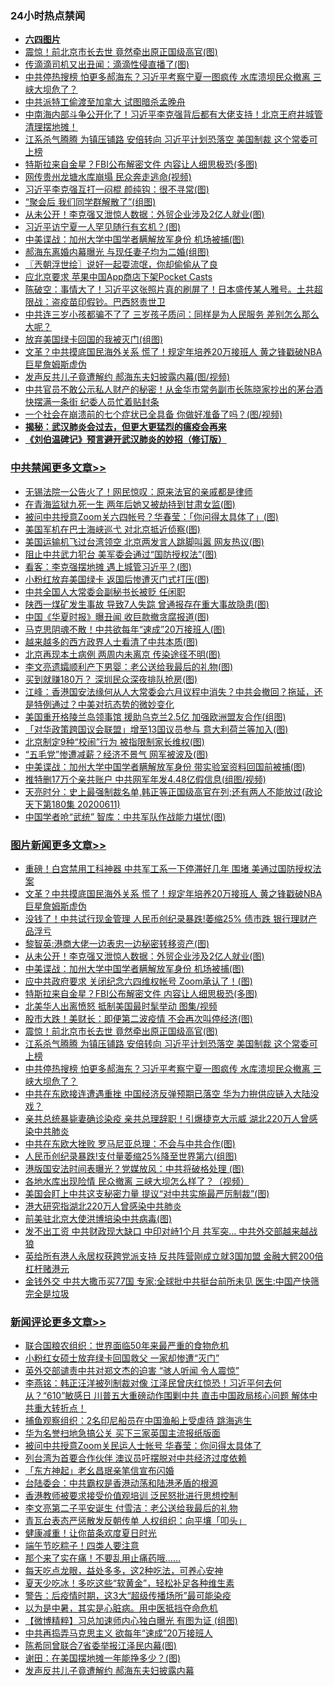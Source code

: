 <div class="catlist">
<h3>24小时热点禁闻</h3>
<ul>
<li><b><a href="64photo" target="_blank">六四图片</a></b></li>
<li><a href="https://github.com/fqnews/bnews/blob/master/topimagenews/20200611/1343360.md">震惊！前北京市长去世 竟然牵出原正国级高官(图)</a></li>
<li><a href="https://github.com/fqnews/bnews/blob/master/cbnews/20200612/1343617.md">传滴滴司机又出丑闻：滴滴性侵直播了(图)</a></li>
<li><a href="https://github.com/fqnews/bnews/blob/master/topimagenews/20200611/1343316.md">中共停热搜榜 怕更多郝海东？习近平考察宁夏一图疯传 水库溃坝民众撤离 三峡大坝危了？</a></li>
<li><a href="https://github.com/fqnews/bnews/blob/master/worldnews/20200612/1343481.md">中共派特工偷渡至加拿大 试图暗杀孟晚舟</a></li>
<li><a href="https://github.com/fqnews/bnews/blob/master/comments/20200612/1343528.md">中南海内部斗争公开化了！习近平李克强背后都有大佬支持！北京王府井城管清理摆地摊！</a></li>
<li><a href="https://github.com/fqnews/bnews/blob/master/topimagenews/20200611/1343335.md">江系杀气腾腾 为镇压铺路 安倍转向 习近平计划恐落空 美国制裁 这个常委可上榜</a></li>
<li><a href="https://github.com/fqnews/bnews/blob/master/topimagenews/20200612/1343508.md">特斯拉来自金星？FBI公布解密文件 内容让人细思极恐(多图)</a></li>
<li><a href="https://github.com/fqnews/bnews/blob/master/cbnews/20200612/1343475.md">网传贵州龙塘水库崩塌 民众奔走逃命(视频)</a></li>
<li><a href="https://github.com/fqnews/bnews/blob/master/cbnews/20200612/1343542.md">习近平李克强互打一闷棍 颜纯钩：很不寻常(图)</a></li>
<li><a href="https://github.com/fqnews/bnews/blob/master/funmedia/20200612/1343388.md">“聚会后 我们同学群解散了”(组图)</a></li>
<li><a href="https://github.com/fqnews/bnews/blob/master/topimagenews/20200612/1343722.md">从未公开！李克强又泄惊人数据：外贸企业涉及2亿人就业(图)</a></li>
<li><a href="https://github.com/fqnews/bnews/blob/master/cbnews/20200612/1343618.md">习近平访宁夏一人罕见随行有玄机？(图)</a></li>
<li><a href="https://github.com/fqnews/bnews/blob/master/topimagenews/20200612/1343673.md">中美谍战：加州大学中国学者瞒解放军身份 机场被捕(图)</a></li>
<li><a href="https://github.com/fqnews/bnews/blob/master/yule/20200612/1343381.md">郝海东离婚内幕曝光 与现任妻子均为二婚(组图)</a></li>
<li><a href="https://github.com/fqnews/bnews/blob/master/ssgc/20200612/1343441.md">〖兲朝浮世绘〗说好一起耍流氓，你却偷偷从了良</a></li>
<li><a href="https://github.com/fqnews/bnews/blob/master/cnnews/20200612/1343393.md">应北京要求 苹果中国App商店下架Pocket Casts</a></li>
<li><a href="https://github.com/fqnews/bnews/blob/master/cbnews/20200612/1343604.md">陈破空：事情大了！习近平这张照片真的刷屏了！日本盛传某人雅号。土共超限战：盗疫苗印假钞。巴西怒责世卫 </a></li>
<li><a href="https://github.com/fqnews/bnews/blob/master/comments/20200612/1343523.md">中共连三岁小孩都骗不了了 三岁孩子质问：同样是为人民服务 差别怎么那么大呢？</a></li>
<li><a href="https://github.com/fqnews/bnews/blob/master/comments/20200612/1343401.md">放弃美国绿卡回国的我被灭门(组图)</a></li>
<li><a href="https://github.com/fqnews/bnews/blob/master/topimagenews/20200612/1343768.md">文革？中共摸底国民海外关系 慌了！规定年培养20万接班人 黄之锋戳破NBA巨星詹姆斯虚伪</a></li>
<li><a href="https://github.com/fqnews/bnews/blob/master/cnnews/20200612/1343601.md">发声反共儿子竟遭解约 郝海东夫妇披露内幕(图/视频)</a></li>
<li><a href="https://github.com/fqnews/bnews/blob/master/comments/20200612/1343521.md">中共官员不敢公示私人财产的秘密！从金华市常务副市长陈晓家抄出的茅台酒 快摆满一条街 纪委人员忙着贴封条</a></li>
<li><a href="https://github.com/fqnews/bnews/blob/master/cbnews/20200612/1343609.md">一个社会在崩溃前的七个症状已全具备 你做好准备了吗？(图/视频)</a></li>
<li><b><a href="https://github.com/fqnews/bnews/blob/master/comments/20200211/1275071.md" target="_blank">揭秘：武汉肺炎会过去，但更大更猛烈的瘟疫会再来</a></b></li>
<li><b><a href="https://github.com/fqnews/bnews/blob/master/comments/20200207/1272816.md" target="_blank">《刘伯温碑记》预言避开武汉肺炎的妙招（修订版）</a></b></li>
</ul>
</div>

<div class="catlist">
<h3><a href="https://github.com/fqnews/bnews/blob/master/cbnews/" target="_blank">中共禁闻</a><span><a href="https://github.com/fqnews/bnews/blob/master/cbnews/" target="_blank" rel="nofollow">更多文章>></a></span></h3>
<ul>
<li><a href="https://github.com/fqnews/bnews/blob/master/cbnews/20200612/1343792.md" target="_blank">无锡法院一公告火了！网民惊叹：原来法官的亲戚都是律师</a></li>
<li><a href="https://github.com/fqnews/bnews/blob/master/cbnews/20200612/1343784.md" target="_blank">在青海监狱九死一生 两年后她又被劫持到甘肃女监(图)</a></li>
<li><a href="https://github.com/fqnews/bnews/blob/master/cbnews/20200612/1343781.md" target="_blank">被问中共授意Zoom关六四帐号？华春莹：「你问得太具体了」(图)</a></li>
<li><a href="https://github.com/fqnews/bnews/blob/master/cbnews/20200612/1343775.md" target="_blank">美国军机在巴士海峡巡弋 对北京抵近侦察(图)</a></li>
<li><a href="https://github.com/fqnews/bnews/blob/master/cbnews/20200612/1343770.md" target="_blank">美国运输机飞过台湾领空 北京两发言人跳脚叫嚣 网友热议(图)</a></li>
<li><a href="https://github.com/fqnews/bnews/blob/master/cbnews/20200612/1343769.md" target="_blank">阻止中共武力犯台 美军委会通过“国防授权法”(图)</a></li>
<li><a href="https://github.com/fqnews/bnews/blob/master/cbnews/20200612/1343766.md" target="_blank">看客：李克强摆地摊 遇上城管习近平？(图)</a></li>
<li><a href="https://github.com/fqnews/bnews/blob/master/cbnews/20200612/1343765.md" target="_blank">小粉红放弃美国绿卡 返国后惨遭灭门式打压(图)</a></li>
<li><a href="https://github.com/fqnews/bnews/blob/master/cbnews/20200612/1343756.md" target="_blank">中共全国人大常委会副秘书长被贬 任闲职</a></li>
<li><a href="https://github.com/fqnews/bnews/blob/master/cbnews/20200612/1343755.md" target="_blank">陕西一煤矿发生事故 导致7人失踪 曾通报存在重大事故隐患(图)</a></li>
<li><a href="https://github.com/fqnews/bnews/blob/master/cbnews/20200612/1343745.md" target="_blank">中国《华夏时报》曝丑闻 收巨款撤贪腐报道(图)</a></li>
<li><a href="https://github.com/fqnews/bnews/blob/master/cbnews/20200612/1343727.md" target="_blank">马克思阴魂不散！中共欲每年“速成”20万接班人(图)</a></li>
<li><a href="https://github.com/fqnews/bnews/blob/master/cbnews/20200612/1343715.md" target="_blank">越来越多的西方政界人士看清了中共本质(图)</a></li>
<li><a href="https://github.com/fqnews/bnews/blob/master/cbnews/20200612/1343714.md" target="_blank">北京再现本土病例 两周内未离京 传染途径不明(图)</a></li>
<li><a href="https://github.com/fqnews/bnews/blob/master/cbnews/20200612/1343706.md" target="_blank">李文亮遗孀顺利产下男婴：老公送给我最后的礼物(图)</a></li>
<li><a href="https://github.com/fqnews/bnews/blob/master/cbnews/20200612/1343705.md" target="_blank">买到就赚180万？ 深圳民众深夜排队抢房(图)</a></li>
<li><a href="https://github.com/fqnews/bnews/blob/master/cbnews/20200612/1343704.md" target="_blank">江峰：香港国安法缘何从人大常委会六月议程中消失？中共会撤回？拖延，还是特例通过？中美对抗态势的微妙变化</a></li>
<li><a href="https://github.com/fqnews/bnews/blob/master/cbnews/20200612/1343693.md" target="_blank">美国重开格陵兰岛领事馆 援助乌克兰2.5亿 加强欧洲盟友合作(组图)</a></li>
<li><a href="https://github.com/fqnews/bnews/blob/master/cbnews/20200612/1343676.md" target="_blank">「对华政策跨国议会联盟」增至13国议员参与 意大利荷兰等加入(图)</a></li>
<li><a href="https://github.com/fqnews/bnews/blob/master/cbnews/20200612/1343675.md" target="_blank">北京制定9种“校闹”行为 被指限制家长维权(图)</a></li>
<li><a href="https://github.com/fqnews/bnews/blob/master/cbnews/20200612/1343674.md" target="_blank">“五毛党”惨遭减薪？经济不景气 网军被波及(图)</a></li>
<li><a href="https://github.com/fqnews/bnews/blob/master/cbnews/20200612/1343653.md" target="_blank">中美谍战：加州大学中国学者瞒解放军身份 带实验室资料回国前被捕(图)</a></li>
<li><a href="https://github.com/fqnews/bnews/blob/master/cbnews/20200612/1343646.md" target="_blank">推特删17万个亲共账户 中共网军年发4.48亿假信息(组图/视频)</a></li>
<li><a href="https://github.com/fqnews/bnews/blob/master/cbnews/20200612/1343645.md" target="_blank">天亮时分：史上最强制裁名单,韩正等正国级高官在列;还有两人不能放过(政论天下第180集 20200611)</a></li>
<li><a href="https://github.com/fqnews/bnews/blob/master/cbnews/20200612/1343636.md" target="_blank">中国学者呛“武统” 智库：中共军队作战能力堪忧(图)</a></li>

</ul>
</div>
<div class="catlist">
<h3><a href="https://github.com/fqnews/bnews/blob/master/topimagenews/" target="_blank">图片新闻</a><span><a href="https://github.com/fqnews/bnews/blob/master/topimagenews/" target="_blank" rel="nofollow">更多文章>></a></span></h3>
<ul>
<li><a href="https://github.com/fqnews/bnews/blob/master/topimagenews/20200612/1343812.md" target="_blank">重磅！白宫禁用工科神器 中共军工系一下停滞好几年 围堵 美通过国防授权法案</a></li>
<li><a href="https://github.com/fqnews/bnews/blob/master/topimagenews/20200612/1343768.md" target="_blank">文革？中共摸底国民海外关系 慌了！规定年培养20万接班人 黄之锋戳破NBA巨星詹姆斯虚伪</a></li>
<li><a href="https://github.com/fqnews/bnews/blob/master/topimagenews/20200612/1343744.md" target="_blank">没钱了！中共试行现金管理 人民币创纪录暴跌!萎缩25% 债市跌 银行理财产品浮亏</a></li>
<li><a href="https://github.com/fqnews/bnews/blob/master/topimagenews/20200612/1343740.md" target="_blank">黎智英:港商大佬一边表忠一边秘密转移资产(图)</a></li>
<li><a href="https://github.com/fqnews/bnews/blob/master/topimagenews/20200612/1343722.md" target="_blank">从未公开！李克强又泄惊人数据：外贸企业涉及2亿人就业(图)</a></li>
<li><a href="https://github.com/fqnews/bnews/blob/master/topimagenews/20200612/1343673.md" target="_blank">中美谍战：加州大学中国学者瞒解放军身份 机场被捕(图)</a></li>
<li><a href="https://github.com/fqnews/bnews/blob/master/topimagenews/20200612/1343605.md" target="_blank">应中共政府要求 关闭纪念六四维权帐号 Zoom承认了！(图)</a></li>
<li><a href="https://github.com/fqnews/bnews/blob/master/topimagenews/20200612/1343508.md" target="_blank">特斯拉来自金星？FBI公布解密文件 内容让人细思极恐(多图)</a></li>
<li><a href="https://github.com/fqnews/bnews/blob/master/topimagenews/20200612/1343474.md" target="_blank">北美华人出离愤怒 抵制美国最时髦举动 图集/视频</a></li>
<li><a href="https://github.com/fqnews/bnews/blob/master/topimagenews/20200612/1343455.md" target="_blank">股市大跌！美财长：即便第二波疫情 不会再次叫停经济(图)</a></li>
<li><a href="https://github.com/fqnews/bnews/blob/master/topimagenews/20200611/1343360.md" target="_blank">震惊！前北京市长去世 竟然牵出原正国级高官(图)</a></li>
<li><a href="https://github.com/fqnews/bnews/blob/master/topimagenews/20200611/1343335.md" target="_blank">江系杀气腾腾 为镇压铺路 安倍转向 习近平计划恐落空 美国制裁 这个常委可上榜</a></li>
<li><a href="https://github.com/fqnews/bnews/blob/master/topimagenews/20200611/1343316.md" target="_blank">中共停热搜榜 怕更多郝海东？习近平考察宁夏一图疯传 水库溃坝民众撤离 三峡大坝危了？</a></li>
<li><a href="https://github.com/fqnews/bnews/blob/master/topimagenews/20200611/1343206.md" target="_blank">中共在东欧接连遭遇重挫 中国经济反弹预期已落空 华为力拚供应链入大陆没戏？</a></li>
<li><a href="https://github.com/fqnews/bnews/blob/master/topimagenews/20200611/1343192.md" target="_blank">亲共总统暴毙妻确诊染疫 亲共总理辞职！引爆捷克大示威 湖北220万人曾感染中共肺炎</a></li>
<li><a href="https://github.com/fqnews/bnews/blob/master/topimagenews/20200611/1343119.md" target="_blank">中共在东欧大挫败 罗马尼亚总理：不会与中共合作(图)</a></li>
<li><a href="https://github.com/fqnews/bnews/blob/master/topimagenews/20200611/1343089.md" target="_blank">人民币创纪录暴跌!支付量萎缩25%降至世界第六(组图)</a></li>
<li><a href="https://github.com/fqnews/bnews/blob/master/topimagenews/20200611/1343056.md" target="_blank">港版国安法时间表曝光？党媒放风：中共将破格处理 (图)</a></li>
<li><a href="https://github.com/fqnews/bnews/blob/master/topimagenews/20200611/1343035.md" target="_blank">各地水库出现险情 民众撤离 三峡大坝怎么样了？（视频）</a></li>
<li><a href="https://github.com/fqnews/bnews/blob/master/topimagenews/20200611/1343025.md" target="_blank">美国会盯上中共这支秘密力量 提议“对中共实施最严厉制裁”(图)</a></li>
<li><a href="https://github.com/fqnews/bnews/blob/master/topimagenews/20200611/1342937.md" target="_blank">港大研究指湖北220万人曾感染中共肺炎</a></li>
<li><a href="https://github.com/fqnews/bnews/blob/master/topimagenews/20200611/1342932.md" target="_blank">前美驻北京大使洪博培染中共病毒(图)</a></li>
<li><a href="https://github.com/fqnews/bnews/blob/master/topimagenews/20200610/1342773.md" target="_blank">发不出工资 中共财政现大缺口 中印对峙1个月 共军突&#8230; 中共外交部越来越战狼</a></li>
<li><a href="https://github.com/fqnews/bnews/blob/master/topimagenews/20200610/1342770.md" target="_blank">英给所有港人永居权获跨党派支持 反共阵营刚成立就3国加盟 金融大鳄200倍杠杆赌港元</a></li>
<li><a href="https://github.com/fqnews/bnews/blob/master/topimagenews/20200610/1342745.md" target="_blank">金钱外交 中共大撒币买77国 专家:全球批中共挺台前所未见 医生:中国产快筛完全是垃圾</a></li>

</ul>
</div>
<div class="catlist">
<h3><a href="https://github.com/fqnews/bnews/blob/master/comments/" target="_blank">新闻评论</a><span><a href="https://github.com/fqnews/bnews/blob/master/comments/" target="_blank" rel="nofollow">更多文章>></a></span></h3>
<ul>
<li><a href="https://github.com/fqnews/bnews/blob/master/comments/20200612/1343814.md" target="_blank">联合国粮农组织：世界面临50年来最严重的食物危机</a></li>
<li><a href="https://github.com/fqnews/bnews/blob/master/comments/20200612/1343808.md" target="_blank">小粉红女硕士放弃绿卡回国救父 一家却惨遭“灭门”</a></li>
<li><a href="https://github.com/fqnews/bnews/blob/master/comments/20200612/1343807.md" target="_blank">英外交部谴责中共对郑文杰的迫害  “骇人听闻 令人震惊”</a></li>
<li><a href="https://github.com/fqnews/bnews/blob/master/comments/20200612/1343791.md" target="_blank">李燕铭：韩正汪洋被列制裁对像 江泽民曾庆红惊恐！习近平何去何从？“610”敏感日 川普五大重磅动作围剿中共 直击中国政局核心问题 解体中共重大转折点！</a></li>
<li><a href="https://github.com/fqnews/bnews/blob/master/comments/20200612/1343787.md" target="_blank">捕鱼观察组织：2名印尼船员在中国渔船上受虐待 跳海逃生</a></li>
<li><a href="https://github.com/fqnews/bnews/blob/master/comments/20200612/1343782.md" target="_blank">华为名誉扫地急搞公关 买下三家英国主流报纸版面</a></li>
<li><a href="https://github.com/fqnews/bnews/blob/master/comments/20200612/1343777.md" target="_blank">被问中共授意Zoom关民运人士帐号 华春莹：你问得太具体了</a></li>
<li><a href="https://github.com/fqnews/bnews/blob/master/comments/20200612/1343773.md" target="_blank">列台湾为首要合作伙伴 澳议员吁摆脱对中共经济过度依赖</a></li>
<li><a href="https://github.com/fqnews/bnews/blob/master/comments/20200612/1343767.md" target="_blank">「东方神起」老幺昌珉亲笔信宣布闪婚</a></li>
<li><a href="https://github.com/fqnews/bnews/blob/master/comments/20200612/1343753.md" target="_blank">台陆委会：中共霸权是香港动荡和陆港矛盾的根源</a></li>
<li><a href="https://github.com/fqnews/bnews/blob/master/comments/20200612/1343743.md" target="_blank">香港教师被要求接受价值观培训 泛民怒批进行思想控制</a></li>
<li><a href="https://github.com/fqnews/bnews/blob/master/comments/20200612/1343729.md" target="_blank">李文亮第二子平安诞生 付雪洁：老公送给我最后的礼物</a></li>
<li><a href="https://github.com/fqnews/bnews/blob/master/comments/20200612/1343707.md" target="_blank">青瓦台表态严惩散发反朝传单 人权组织：向平壤「叩头」</a></li>
<li><a href="https://github.com/fqnews/bnews/blob/master/comments/20200612/1343702.md" target="_blank">健康减重！让你苗条欢度夏日时光</a></li>
<li><a href="https://github.com/fqnews/bnews/blob/master/comments/20200612/1343701.md" target="_blank">端午节吃粽子！四类人要注意</a></li>
<li><a href="https://github.com/fqnews/bnews/blob/master/comments/20200612/1343700.md" target="_blank">那个来了实在痛！不要乱用止痛药哦&#8230;&#8230;</a></li>
<li><a href="https://github.com/fqnews/bnews/blob/master/comments/20200612/1343699.md" target="_blank">每天吃点龙眼，益处多多，这2种吃法，可养心安神</a></li>
<li><a href="https://github.com/fqnews/bnews/blob/master/comments/20200612/1343698.md" target="_blank">夏天少吃冰！多吃这些“软黄金”，轻松补足各种维生素</a></li>
<li><a href="https://github.com/fqnews/bnews/blob/master/comments/20200612/1343680.md" target="_blank">警告：后疫情时期，这3大“超级传播场所”最可能染疫</a></li>
<li><a href="https://github.com/fqnews/bnews/blob/master/comments/20200612/1343679.md" target="_blank">以为是中暑，其实是心脏病。用中医抵挡夺命危机</a></li>
<li><a href="https://github.com/fqnews/bnews/blob/master/comments/20200612/1343658.md" target="_blank">【微博精粹】习总加速师内心独白曝光 有图为证 (组图)</a></li>
<li><a href="https://github.com/fqnews/bnews/blob/master/comments/20200612/1343615.md" target="_blank">中共再捣弄马克思主义 欲每年“速成”20万接班人</a></li>
<li><a href="https://github.com/fqnews/bnews/blob/master/comments/20200612/1343612.md" target="_blank">陈希同曾联合7省委举报江泽民内幕(图)</a></li>
<li><a href="https://github.com/fqnews/bnews/blob/master/comments/20200612/1343599.md" target="_blank">谢田：在美国摆地摊一年能挣多少？(图)</a></li>
<li><a href="https://github.com/fqnews/bnews/blob/master/comments/20200612/1343586.md" target="_blank">发声反共儿子竟遭解约 郝海东夫妇披露内幕</a></li>

</ul>
</div>